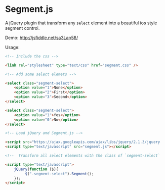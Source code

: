 # Segment.js
A jQuery plugin that transform any `select` element into a beautiful ios style segment control.

Demo: http://jsfiddle.net/sa3Lap58/

Usage:

```html
<!-- Include the css -->

<link rel="stylesheet" type="text/css" href="segment.css" />

<!-- Add some select elemets -->

<select class="segment-select">
	<option value="1">None</option>
	<option value="2">First</option>
	<option value="3">Second</option>
</select>

<select class="segment-select">
	<option value="1">Yes</option>
	<option value="0">No</option>
</select>

<!-- Load jQuery and Segment.js -->

<script src="https://ajax.googleapis.com/ajax/libs/jquery/2.1.3/jquery.min.js"></script>
<script type="text/javascript" src="segment.js"></script>

<!--  Transform all select elements with the class of `segment-select` -->

<script type="text/javascript">
	jQuery(function ($){
	     $(".segment-select").Segment();
	});
</script>
```
